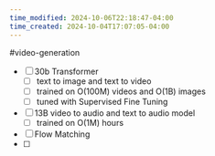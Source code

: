 ```yaml
---
time_modified: 2024-10-06T22:18:47-04:00
time_created: 2024-10-04T17:07:05-04:00
---
```


#video-generation



- [ ] 30b Transformer 
	- [ ] text to image and text to video
	- [ ] trained on O(100M) videos and O(1B) images
	- [ ] tuned with Supervised Fine Tuning
- [ ] 13B video to audio and text to audio model
	- [ ] trained on O(1M) hours
- [ ] Flow Matching
- [ ] 